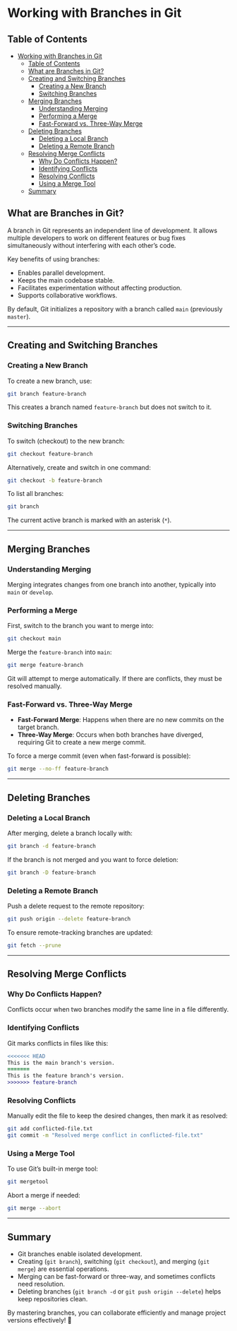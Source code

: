 # Working with Branches in Git

## Table of Contents
- [Working with Branches in Git](#working-with-branches-in-git)
  - [Table of Contents](#table-of-contents)
  - [What are Branches in Git?](#what-are-branches-in-git)
  - [Creating and Switching Branches](#creating-and-switching-branches)
    - [Creating a New Branch](#creating-a-new-branch)
    - [Switching Branches](#switching-branches)
  - [Merging Branches](#merging-branches)
    - [Understanding Merging](#understanding-merging)
    - [Performing a Merge](#performing-a-merge)
    - [Fast-Forward vs. Three-Way Merge](#fast-forward-vs-three-way-merge)
  - [Deleting Branches](#deleting-branches)
    - [Deleting a Local Branch](#deleting-a-local-branch)
    - [Deleting a Remote Branch](#deleting-a-remote-branch)
  - [Resolving Merge Conflicts](#resolving-merge-conflicts)
    - [Why Do Conflicts Happen?](#why-do-conflicts-happen)
    - [Identifying Conflicts](#identifying-conflicts)
    - [Resolving Conflicts](#resolving-conflicts)
    - [Using a Merge Tool](#using-a-merge-tool)
  - [Summary](#summary)


## What are Branches in Git?
A branch in Git represents an independent line of development. It allows multiple developers to work on different features or bug fixes simultaneously without interfering with each other’s code.

Key benefits of using branches:
- Enables parallel development.
- Keeps the main codebase stable.
- Facilitates experimentation without affecting production.
- Supports collaborative workflows.

By default, Git initializes a repository with a branch called `main` (previously `master`).

---

## Creating and Switching Branches

### Creating a New Branch
To create a new branch, use:

```sh
git branch feature-branch
```

This creates a branch named `feature-branch` but does not switch to it.

### Switching Branches
To switch (checkout) to the new branch:

```sh
git checkout feature-branch
```

Alternatively, create and switch in one command:

```sh
git checkout -b feature-branch
```

To list all branches:

```sh
git branch
```

The current active branch is marked with an asterisk (`*`).

---

## Merging Branches

### Understanding Merging
Merging integrates changes from one branch into another, typically into `main` or `develop`.

### Performing a Merge
First, switch to the branch you want to merge into:

```sh
git checkout main
```

Merge the `feature-branch` into `main`:

```sh
git merge feature-branch
```

Git will attempt to merge automatically. If there are conflicts, they must be resolved manually.

### Fast-Forward vs. Three-Way Merge
- **Fast-Forward Merge**: Happens when there are no new commits on the target branch.
- **Three-Way Merge**: Occurs when both branches have diverged, requiring Git to create a new merge commit.

To force a merge commit (even when fast-forward is possible):

```sh
git merge --no-ff feature-branch
```

---

## Deleting Branches

### Deleting a Local Branch
After merging, delete a branch locally with:

```sh
git branch -d feature-branch
```

If the branch is not merged and you want to force deletion:

```sh
git branch -D feature-branch
```

### Deleting a Remote Branch
Push a delete request to the remote repository:

```sh
git push origin --delete feature-branch
```

To ensure remote-tracking branches are updated:

```sh
git fetch --prune
```

---

## Resolving Merge Conflicts

### Why Do Conflicts Happen?
Conflicts occur when two branches modify the same line in a file differently.

### Identifying Conflicts
Git marks conflicts in files like this:

```diff
<<<<<<< HEAD
This is the main branch's version.
=======
This is the feature branch's version.
>>>>>>> feature-branch
```

### Resolving Conflicts
Manually edit the file to keep the desired changes, then mark it as resolved:

```sh
git add conflicted-file.txt
git commit -m "Resolved merge conflict in conflicted-file.txt"
```

### Using a Merge Tool
To use Git’s built-in merge tool:

```sh
git mergetool
```

Abort a merge if needed:

```sh
git merge --abort
```

---

## Summary
- Git branches enable isolated development.
- Creating (`git branch`), switching (`git checkout`), and merging (`git merge`) are essential operations.
- Merging can be fast-forward or three-way, and sometimes conflicts need resolution.
- Deleting branches (`git branch -d` or `git push origin --delete`) helps keep repositories clean.

By mastering branches, you can collaborate efficiently and manage project versions effectively! 🚀
